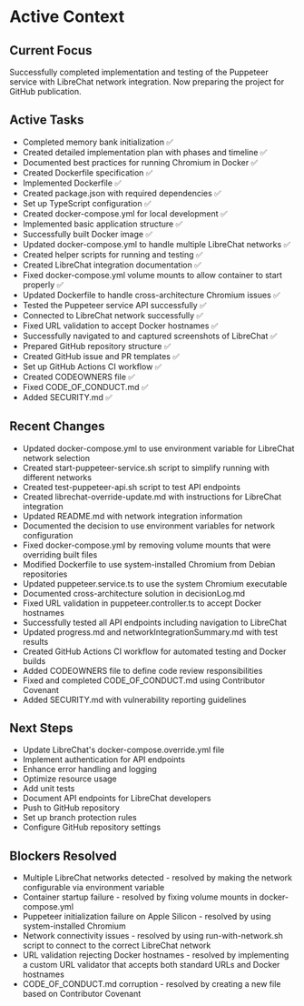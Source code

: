 # Active Context

## Current Focus
Successfully completed implementation and testing of the Puppeteer service with LibreChat network integration. Now preparing the project for GitHub publication.

## Active Tasks
- Completed memory bank initialization ✅
- Created detailed implementation plan with phases and timeline ✅
- Documented best practices for running Chromium in Docker ✅
- Created Dockerfile specification ✅
- Implemented Dockerfile ✅
- Created package.json with required dependencies ✅
- Set up TypeScript configuration ✅
- Created docker-compose.yml for local development ✅
- Implemented basic application structure ✅
- Successfully built Docker image ✅
- Updated docker-compose.yml to handle multiple LibreChat networks ✅
- Created helper scripts for running and testing ✅
- Created LibreChat integration documentation ✅
- Fixed docker-compose.yml volume mounts to allow container to start properly ✅
- Updated Dockerfile to handle cross-architecture Chromium issues ✅
- Tested the Puppeteer service API successfully ✅
- Connected to LibreChat network successfully ✅
- Fixed URL validation to accept Docker hostnames ✅
- Successfully navigated to and captured screenshots of LibreChat ✅
- Prepared GitHub repository structure ✅
- Created GitHub issue and PR templates ✅
- Set up GitHub Actions CI workflow ✅
- Created CODEOWNERS file ✅
- Fixed CODE_OF_CONDUCT.md ✅
- Added SECURITY.md ✅

## Recent Changes
- Updated docker-compose.yml to use environment variable for LibreChat network selection
- Created start-puppeteer-service.sh script to simplify running with different networks
- Created test-puppeteer-api.sh script to test API endpoints
- Created librechat-override-update.md with instructions for LibreChat integration
- Updated README.md with network integration information
- Documented the decision to use environment variables for network configuration
- Fixed docker-compose.yml by removing volume mounts that were overriding built files
- Modified Dockerfile to use system-installed Chromium from Debian repositories
- Updated puppeteer.service.ts to use the system Chromium executable
- Documented cross-architecture solution in decisionLog.md
- Fixed URL validation in puppeteer.controller.ts to accept Docker hostnames
- Successfully tested all API endpoints including navigation to LibreChat
- Updated progress.md and networkIntegrationSummary.md with test results
- Created GitHub Actions CI workflow for automated testing and Docker builds
- Added CODEOWNERS file to define code review responsibilities
- Fixed and completed CODE_OF_CONDUCT.md using Contributor Covenant
- Added SECURITY.md with vulnerability reporting guidelines

## Next Steps
- Update LibreChat's docker-compose.override.yml file
- Implement authentication for API endpoints
- Enhance error handling and logging
- Optimize resource usage
- Add unit tests
- Document API endpoints for LibreChat developers
- Push to GitHub repository
- Set up branch protection rules
- Configure GitHub repository settings

## Blockers Resolved
- Multiple LibreChat networks detected - resolved by making the network configurable via environment variable
- Container startup failure - resolved by fixing volume mounts in docker-compose.yml
- Puppeteer initialization failure on Apple Silicon - resolved by using system-installed Chromium
- Network connectivity issues - resolved by using run-with-network.sh script to connect to the correct LibreChat network
- URL validation rejecting Docker hostnames - resolved by implementing a custom URL validator that accepts both standard URLs and Docker hostnames
- CODE_OF_CONDUCT.md corruption - resolved by creating a new file based on Contributor Covenant